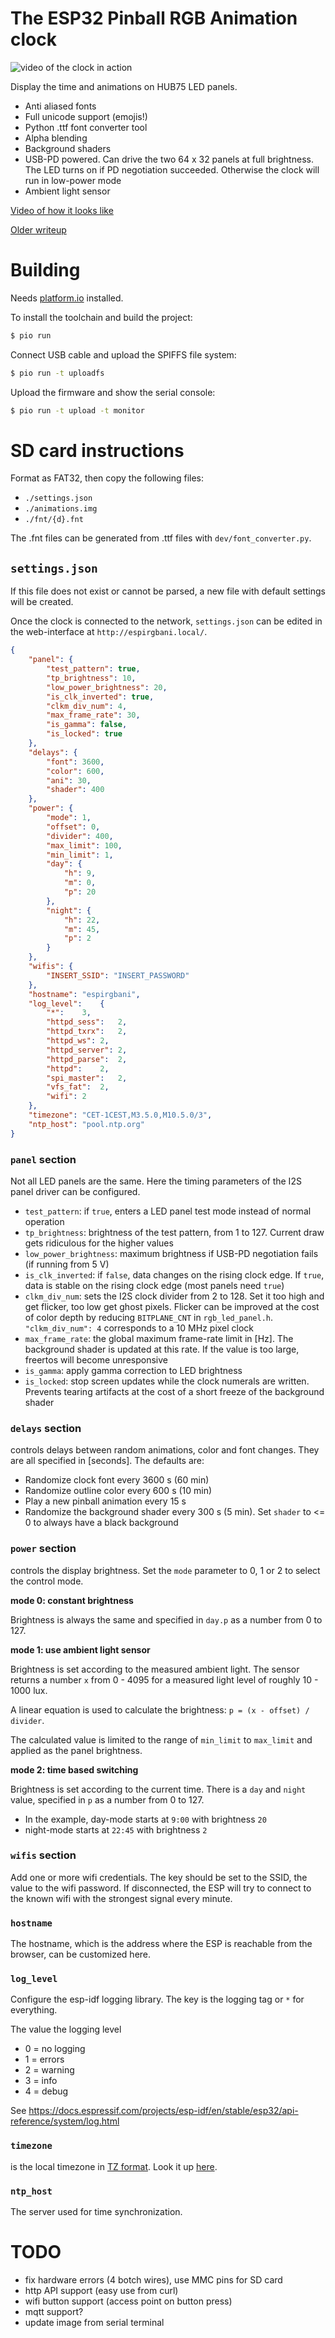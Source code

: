 # The ESP32 Pinball RGB Animation clock

![video of the clock in action](dev/readme.gif)

Display the time and animations on HUB75 LED panels.

  * Anti aliased fonts
  * Full unicode support (emojis!)
  * Python .ttf font converter tool
  * Alpha blending
  * Background shaders
  * USB-PD powered. Can drive the two 64 x 32 panels at full brightness. The LED turns on if PD negotiation succeeded. Otherwise the clock will run in low-power mode
  * Ambient light sensor

[Video of how it looks like](https://www.youtube.com/watch?v=0dwTC5q5t4M)

[Older writeup](http://yetifrisstlama.blogspot.com/2018/02/the-esp32-pinball-rgb-matrix-animation.html)

# Building
Needs [platform.io](https://platformio.org/) installed.

To install the toolchain and build the project:

```bash
$ pio run
```

Connect USB cable and upload the SPIFFS file system:

```bash
$ pio run -t uploadfs
```

Upload the firmware and show the serial console:

```bash
$ pio run -t upload -t monitor
```

# SD card instructions
Format as FAT32, then copy the following files:
  * `./settings.json`
  * `./animations.img`
  * `./fnt/{d}.fnt`

The .fnt files can be generated from .ttf files with `dev/font_converter.py`.

## `settings.json`
If this file does not exist or cannot be parsed, a new file with default settings will be created.

Once the clock is connected to the network, `settings.json` can be edited in the web-interface at `http://espirgbani.local/`.

```json
{
    "panel": {
        "test_pattern": true,
        "tp_brightness": 10,
        "low_power_brightness": 20,
        "is_clk_inverted": true,
        "clkm_div_num": 4,
        "max_frame_rate": 30,
        "is_gamma": false,
        "is_locked": true
    },
    "delays": {
        "font": 3600,
        "color": 600,
        "ani": 30,
        "shader": 400
    },
    "power": {
        "mode": 1,
        "offset": 0,
        "divider": 400,
        "max_limit": 100,
        "min_limit": 1,
        "day": {
            "h": 9,
            "m": 0,
            "p": 20
        },
        "night": {
            "h": 22,
            "m": 45,
            "p": 2
        }
    },
    "wifis": {
        "INSERT_SSID": "INSERT_PASSWORD"
    },
    "hostname": "espirgbani",
    "log_level":    {
        "*":    3,
        "httpd_sess":   2,
        "httpd_txrx":   2,
        "httpd_ws": 2,
        "httpd_server": 2,
        "httpd_parse":  2,
        "httpd":    2,
        "spi_master":   2,
        "vfs_fat":  2,
        "wifi": 2
    },
    "timezone": "CET-1CEST,M3.5.0,M10.5.0/3",
    "ntp_host": "pool.ntp.org"
}
```

### `panel` section
Not all LED panels are the same. Here the timing parameters of the I2S panel driver can be configured.

  * `test_pattern`: if `true`, enters a LED panel test mode instead of normal operation
  * `tp_brightness`: brightness of the test pattern, from 1 to 127. Current draw gets ridiculous for the higher values
  * `low_power_brightness`: maximum brightness if USB-PD negotiation fails (if running from 5 V)
  * `is_clk_inverted`: if `false`, data changes on the rising clock edge. If `true`, data is stable on the rising clock edge (most panels need `true`)
  * `clkm_div_num`: sets the I2S clock divider from 2 to 128. Set it too high and get flicker, too low get ghost pixels. Flicker can be improved at the cost of color depth by reducing `BITPLANE_CNT` in `rgb_led_panel.h`.
  `"clkm_div_num": 4` corresponds to a 10 MHz pixel clock
  * `max_frame_rate`: the global maximum frame-rate limit in [Hz]. The background shader is updated at this rate. If the value is too large, freertos will become unresponsive
  * `is_gamma`: apply gamma correction to LED brightness
  * `is_locked`: stop screen updates while the clock numerals are written. Prevents tearing artifacts at the cost of a short freeze of the background shader

### `delays` section
controls delays between random animations, color and font changes.
They are all specified in [seconds]. The defaults are:

  * Randomize clock font every 3600 s (60 min)
  * Randomize outline color every 600 s (10 min)
  * Play a new pinball animation every 15 s
  * Randomize the background shader every 300 s (5 min). Set `shader` to <= 0 to always have a black background

### `power` section
controls the display brightness. Set the `mode` parameter to 0, 1 or 2 to select the control mode.

__mode 0: constant brightness__

Brightness is always the same and specified in `day.p` as a number from 0 to 127.

__mode 1: use ambient light sensor__

Brightness is set according to the measured ambient light. The sensor returns a number `x` from 0 - 4095 for a measured light level of roughly 10 - 1000 lux.

A linear equation is used to calculate the brightness: `p = (x - offset) / divider`.

The calculated value is limited to the range of `min_limit` to `max_limit` and applied as the panel brightness.

__mode 2: time based switching__

Brightness is set according to the current time. There is a `day` and `night` value, specified in `p` as a number from 0 to 127.

  * In the example, day-mode starts at `9:00` with brightness `20`
  * night-mode starts at `22:45` with brightness `2`

### `wifis` section
Add one or more wifi credentials. The key should be set to the SSID, the value to the wifi password.
If disconnected, the ESP will try to connect to the known wifi with the strongest signal every minute.

### `hostname`
The hostname, which is the address where the ESP is reachable from the browser, can be customized here.

### `log_level`
Configure the esp-idf logging library. The key is the logging tag or `*` for everything.

The value the logging level

  * 0 = no logging
  * 1 = errors
  * 2 = warning
  * 3 = info
  * 4 = debug

See https://docs.espressif.com/projects/esp-idf/en/stable/esp32/api-reference/system/log.html

### `timezone`
is the local timezone in [TZ format](https://www.gnu.org/software/libc/manual/html_node/TZ-Variable.html). Look it up [here](https://github.com/nayarsystems/posix_tz_db/blob/master/zones.csv).

### `ntp_host`
The server used for time synchronization.

# TODO
  * fix hardware errors (4 botch wires), use MMC pins for SD card
  * http API support (easy use from curl)
  * wifi button support (access point on button press)
  * mqtt support?
  * update image from serial terminal
